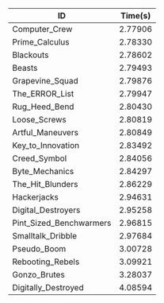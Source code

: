 |ID|Time(s)|
|-|-|
|Computer_Crew|2.77906|
|Prime_Calculus|2.78330|
|Blackouts|2.78602|
|Beasts|2.79493|
|Grapevine_Squad|2.79876|
|The_ERROR_List|2.79947|
|Rug_Heed_Bend|2.80430|
|Loose_Screws|2.80819|
|Artful_Maneuvers|2.80849|
|Key_to_Innovation|2.83492|
|Creed_Symbol|2.84056|
|Byte_Mechanics|2.84297|
|The_Hit_Blunders|2.86229|
|Hackerjacks|2.94631|
|Digital_Destroyers|2.95258|
|Pint_Sized_Benchwarmers|2.96815|
|Smalltalk_Dribble|2.97684|
|Pseudo_Boom|3.00728|
|Rebooting_Rebels|3.09921|
|Gonzo_Brutes|3.28037|
|Digitally_Destroyed|4.08594|
